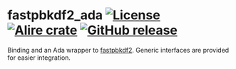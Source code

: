 fastpbkdf2_ada 
[![License](https://img.shields.io/github/license/AntonMeep/fastpbkdf2_ada.svg?color=blue)](https://github.com/AntonMeep/fastpbkdf2_ada/blob/master/LICENSE.txt)
[![Alire crate](https://img.shields.io/endpoint?url=https://alire.ada.dev/badges/fastpbkdf2_ada.json)](https://alire.ada.dev/crates/fastpbkdf2_ada.html)
[![GitHub release](https://img.shields.io/github/release/AntonMeep/fastpbkdf2_ada.svg)](https://github.com/AntonMeep/fastpbkdf2_ada/releases/latest)
=======

Binding and an Ada wrapper to [fastpbkdf2](https://github.com/ctz/fastpbkdf2). Generic interfaces are provided for easier integration.
